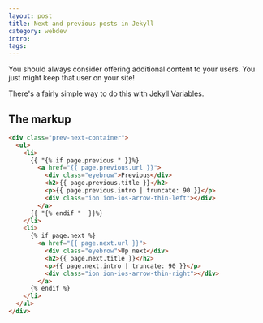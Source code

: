 ```yaml
---
layout: post
title: Next and previous posts in Jekyll
category: webdev
intro:
tags:
---
```


You should always consider offering additional content to your users. You just might keep that user on your site!

There's a fairly simple way to do this with [Jekyll Variables](http://jekyllrb.com/docs/variables/).

## The markup

```html
<div class="prev-next-container">
  <ul>
    <li>
      {{ "{% if page.previous " }}%}
        <a href="{{ page.previous.url }}">
          <div class="eyebrow">Previous</div>
          <h2>{{ page.previous.title }}</h2>
          <p>{{ page.previous.intro | truncate: 90 }}</p>
          <div class="ion ion-ios-arrow-thin-left"></div>
        </a>
      {{ "{% endif "  }}%}
    </li>
    <li>
      {% if page.next %}
        <a href="{{ page.next.url }}">
          <div class="eyebrow">Up next</div>
          <h2>{{ page.next.title }}</h2>
          <p>{{ page.next.intro | truncate: 90 }}</p>
          <div class="ion ion-ios-arrow-thin-right"></div>
        </a>
      {% endif %}
    </li>
  </ul>
</div>
```
